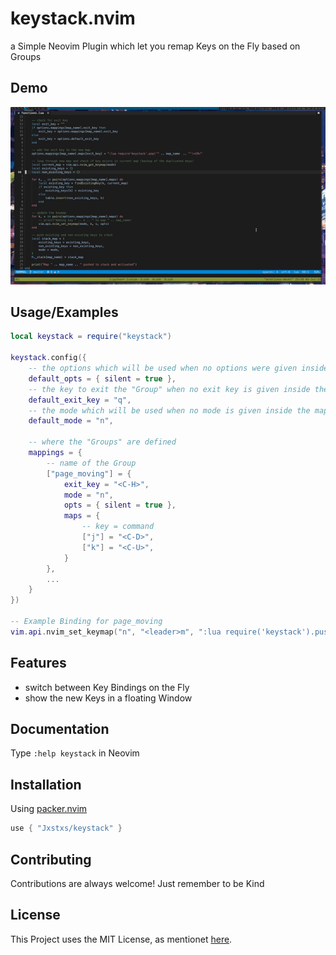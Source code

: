 # keystack.nvim

a Simple Neovim Plugin which let you remap Keys on the Fly based on Groups

## Demo

![Demo](./demo-keystack.gif)

## Usage/Examples

```lua
local keystack = require("keystack")

keystack.config({
    -- the options which will be used when no options were given inside the mapping
    default_opts = { silent = true },
    -- the key to exit the "Group" when no exit key is given inside the mapping
    default_exit_key = "q",
    -- the mode which will be used when no mode is given inside the mapping 
    default_mode = "n",

    -- where the "Groups" are defined
    mappings = {
        -- name of the Group
        ["page_moving"] = {
            exit_key = "<C-H>",
            mode = "n",
            opts = { silent = true },
            maps = {
                -- key = command
                ["j"] = "<C-D>",
                ["k"] = "<C-U>",
            }
        },
        ...
    }
})

-- Example Binding for page_moving
vim.api.nvim_set_keymap("n", "<leader>m", ":lua require('keystack').push('page_moving')")
```

## Features

- switch between Key Bindings on the Fly
- show the new Keys in a floating Window

## Documentation

Type `:help keystack` in Neovim

## Installation

Using [packer.nvim](https://github.com/wbthomason/packer.nvim)

```lua
use { "Jxstxs/keystack" }
```
    
## Contributing

Contributions are always welcome! Just remember to be Kind

## License

This Project uses the MIT License, as mentionet [here](./LICENSE).
